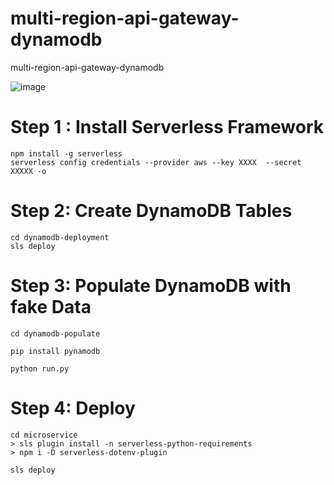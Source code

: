 # multi-region-api-gateway-dynamodb
multi-region-api-gateway-dynamodb

![image](https://user-images.githubusercontent.com/39345855/168690142-1384d5f7-2950-4556-becf-09577222e9dd.png)

# Step 1 : Install Serverless Framework 

```
npm install -g serverless
serverless config credentials --provider aws --key XXXX  --secret XXXXX -o

```
# Step 2: Create DynamoDB Tables 

```
cd dynamodb-deployment
sls deploy
```

# Step 3: Populate DynamoDB with fake Data

```
cd dynamodb-populate

pip install pynamodb

python run.py
```

# Step 4:  Deploy
```
cd microservice
> sls plugin install -n serverless-python-requirements
> npm i -D serverless-dotenv-plugin

sls deploy
```